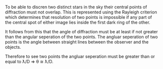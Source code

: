 To be able to discren two distinct stars in the sky their central points of diffraction must not overlap. This is represented using the Rayleigh criterion which determines that resolution of two points is impossible if any part of the central spot of either image lies inside the first dark ring of the other.

It follows from this that the angle of diffraction must be at least if not greater than the angular seperation of the two points. The angluar seperation of two points is the angle between straight lines between the observer and the objects.

Therefore to see two points the angluar seperation must be greater than or equal to ƛ/D ⇒ θ ≅ ƛ/D.